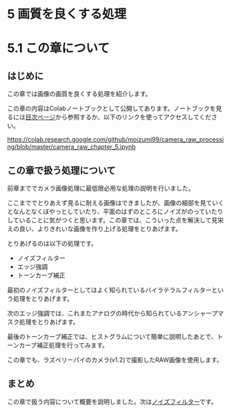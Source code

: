 
# 5 画質を良くする処理

# 5.1 この章について


## はじめに

この章では画像の画質を良くする処理を紹介します。

この章の内容はColabノートブックとして公開してあります。ノートブックを見るには[目次ページ](https://colab.research.google.com/github/moizumi99/camera_raw_processing/blob/master/camera_raw_toc.ipynb)から参照するか、以下のリンクを使ってアクセスしてください。

https://colab.research.google.com/github/moizumi99/camera_raw_processing/blob/master/camera_raw_chapter_5.ipynb


## この章で扱う処理について

前章まででカメラ画像処理に最低限必用な処理の説明を行いました。

ここまででとりあえず見るに耐える画像はできましたが、画像の細部を見ていくとなんとなくぼやっとしていたり、平面のはずのところにノイズがのっていたりしていることに気がつくと思います。この章では、こういった点を解決して見栄えの良い、よりきれいな画像を作り上げる処理をとりあげます。

とりあげるのは以下の処理です。
- ノイズフィルター
- エッジ強調
- トーンカーブ補正

最初のノイズフィルターとしてはよく知られているバイラテラルフィルターという処理をとりあげます。

次のエッジ強調では、これまたアナログの時代から知られているアンシャープマスク処理をとりあげます。

最後のトーンカーブ補正では、ヒストグラムについて簡単に説明したあとで、トーンカーブ補正処理を行ってみます。

この章でも、ラズベリーパイのカメラ(v1.2)で撮影したRAW画像を使用します。

## まとめ

この章で扱う内容について概要を説明しました。次は[ノイズフィルター](https://colab.research.google.com/github/moizumi99/camera_raw_processing/blob/master/camera_raw_chapter_5_2.ipynb)です。
